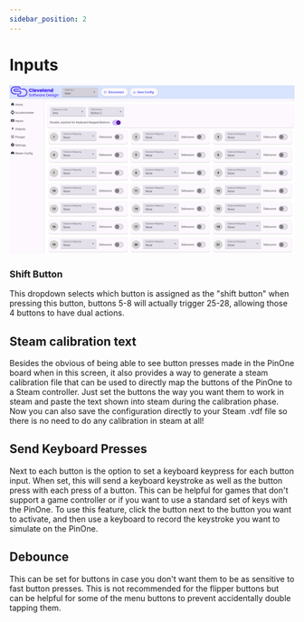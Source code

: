 ```yaml
---
sidebar_position: 2
---
```


# Inputs

![image](./img/buttons.png)

### Shift Button

This dropdown selects which button is assigned as the "shift button" when pressing this button, buttons 5-8 will actually trigger 25-28, allowing those 4 buttons to have dual actions.


## Steam calibration text

Besides the obvious of being able to see button presses made in the PinOne board when in this screen, it also provides a way to generate a steam calibration file that can be used to directly map the buttons of the PinOne to a Steam controller. Just set the buttons the way you want them to work in steam and paste the text shown into steam during the calibration phase. Now you can also save the configuration directly to your Steam .vdf file so there is no need to do any calibration in steam at all!

## Send Keyboard Presses

Next to each button is the option to set a keyboard keypress for each button input. When set, this will send a keyboard keystroke as well as the button press with each press of a button. This can be helpful for games that don't support a game controller or if you want to use a standard set of keys with the PinOne. To use this feature, click the button next to the button you want to activate, and then use a keyboard to record the keystroke you want to simulate on the PinOne.

## Debounce

This can be set for buttons in case you don't want them to be as sensitive to fast button presses. This is not recommended for the flipper buttons but can be helpful for some of the menu buttons to prevent accidentally double tapping them.
